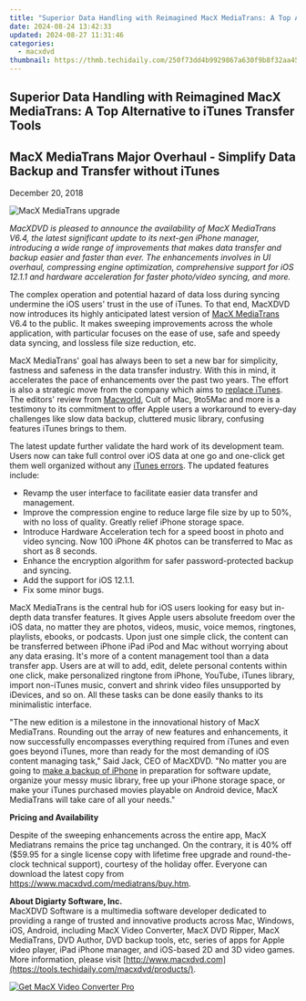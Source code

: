 ```yaml
---
title: "Superior Data Handling with Reimagined MacX MediaTrans: A Top Alternative to iTunes Transfer Tools"
date: 2024-08-24 13:42:33
updated: 2024-08-27 11:31:46
categories:
  - macxdvd
thumbnail: https://thmb.techidaily.com/250f73dd4b9929867a630f9b8f32aa45e2b59d5cab96411e7883925b75cba9fc.jpg
---
```


## Superior Data Handling with Reimagined MacX MediaTrans: A Top Alternative to iTunes Transfer Tools

## MacX MediaTrans Major Overhaul - Simplify Data Backup and Transfer without iTunes

December 20, 2018

![MacX MediaTrans upgrade](https://www.macxdvd.com/press-room/image/mt-upgrade-1104.jpg) 

_MacXDVD is pleased to announce the availability of MacX MediaTrans V6.4, the latest significant update to its next-gen iPhone manager, introducing a wide range of improvements that makes data transfer and backup easier and faster than ever. The enhancements involves in UI overhaul, compressing engine optimization, comprehensive support for iOS 12.1.1 and hardware acceleration for faster photo/video syncing, and more._ 

The complex operation and potential hazard of data loss during syncing undermine the iOS users' trust in the use of iTunes. To that end, MacXDVD now introduces its highly anticipated latest version of [MacX MediaTrans](https://tools.techidaily.com/macxdvd/products/) V6.4 to the public. It makes sweeping improvements across the whole application, with particular focuses on the ease of use, safe and speedy data syncing, and lossless file size reduction, etc. 

MacX MediaTrans' goal has always been to set a new bar for simplicity, fastness and safeness in the data transfer industry. With this in mind, it accelerates the pace of enhancements over the past two years. The effort is also a strategic move from the company which aims to [replace iTunes](https://tools.techidaily.com/macxdvd/products/). The editors' review from [Macworld](https://www.macworld.co.uk/feature/mac-software/macx-mediatrans-one-click-itunes-alternative-transfer-music-video-photo-from-iphone-mac-3664598/), Cult of Mac, 9to5Mac and more is a testimony to its commitment to offer Apple users a workaround to every-day challenges like slow data backup, cluttered music library, confusing features iTunes brings to them. 

The latest update further validate the hard work of its development team. Users now can take full control over iOS data at one go and one-click get them well organized without any [iTunes errors](https://tools.techidaily.com/macxdvd/products/). The updated features include:

* Revamp the user interface to facilitate easier data transfer and management.
* Improve the compression engine to reduce large file size by up to 50%, with no loss of quality. Greatly relief iPhone storage space.
* Introduce Hardware Acceleration tech for a speed boost in photo and video syncing. Now 100 iPhone 4K photos can be transferred to Mac as short as 8 seconds.
* Enhance the encryption algorithm for safer password-protected backup and syncing.
* Add the support for iOS 12.1.1\.
* Fix some minor bugs.

MacX MediaTrans is the central hub for iOS users looking for easy but in-depth data transfer features. It gives Apple users absolute freedom over the iOS data, no matter they are photos, videos, music, voice memos, ringtones, playlists, ebooks, or podcasts. Upon just one simple click, the content can be transferred between iPhone iPad iPod and Mac without worrying about any data erasing. It's more of a content management tool than a data transfer app. Users are at will to add, edit, delete personal contents within one click, make personalized ringtone from iPhone, YouTube, iTunes library, import non-iTunes music, convert and shrink video files unsupported by iDevices, and so on. All these tasks can be done easily thanks to its minimalistic interface. 

"The new edition is a milestone in the innovational history of MacX MediaTrans. Rounding out the array of new features and enhancements, it now successfully encompasses everything required from iTunes and even goes beyond iTunes, more than ready for the most demanding of iOS content managing task," Said Jack, CEO of MacXDVD. "No matter you are going to [make a backup of iPhone](https://tools.techidaily.com/macxdvd/products/) in preparation for software update, organize your messy music library, free up your iPhone storage space, or make your iTunes purchased movies playable on Android device, MacX MediaTrans will take care of all your needs." 

**Pricing and Availability** 

Despite of the sweeping enhancements across the entire app, MacX Mediatrans remains the price tag unchanged. On the contrary, it is 40% off ($59.95 for a single license copy with lifetime free upgrade and round-the-clock technical support), courtesy of the holiday offer. Everyone can download the latest copy from <https://www.macxdvd.com/mediatrans/buy.htm>.

**About Digiarty Software, Inc.**  
 MacXDVD Software is a multimedia software developer dedicated to providing a range of trusted and innovative products across Mac, Windows, iOS, Android, including MacX Video Converter, MacX DVD Ripper, MacX MediaTrans, DVD Author, DVD backup tools, etc, series of apps for Apple video player, iPad iPhone manager, and iOS-based 2D and 3D video games. More information, please visit [http://www.macxdvd.com](https://tools.techidaily.com/macxdvd/products/). 

[![Get MacX Video Converter Pro](https://www.macxdvd.com/press-room/../adv/mvcp-banner-r.jpg)](https://tools.techidaily.com/macxdvd/products/)

<ins class="adsbygoogle"
     style="display:block"
     data-ad-format="autorelaxed"
     data-ad-client="ca-pub-7571918770474297"
     data-ad-slot="1223367746"></ins>



<ins class="adsbygoogle"
     style="display:block"
     data-ad-client="ca-pub-7571918770474297"
     data-ad-slot="8358498916"
     data-ad-format="auto"
     data-full-width-responsive="true"></ins>
